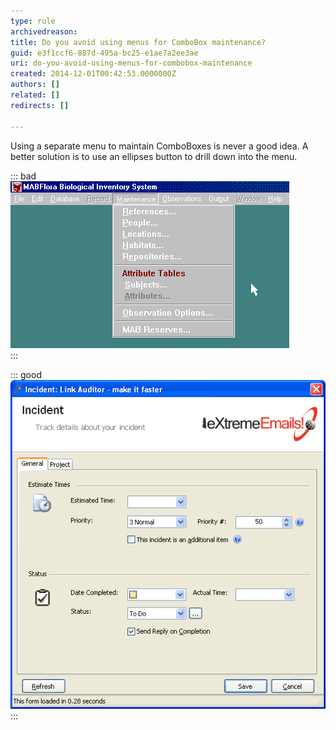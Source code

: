 ```yaml
---
type: rule
archivedreason: 
title: Do you avoid using menus for ComboBox maintenance?
guid: e3f1ccf6-887d-495a-bc25-e1ae7a2ee3ae
uri: do-you-avoid-using-menus-for-combobox-maintenance
created: 2014-12-01T00:42:53.0000000Z
authors: []
related: []
redirects: []

---
```


Using a separate menu to maintain ComboBoxes is never a good idea. A  better solution is to use an ellipses button to drill down into the  menu.

<!--endintro-->


::: bad  
![Figure: Bad Example - Menu driven ComboBox maintenance form](/rules/do-you-avoid-using-menus-for-combobox-maintenance/ComboBoxMenuBad.gif)  
:::


::: good  
![Figure: Good Example - Use ellipses to drill down into a ComboBox maintenance form](/rules/do-you-avoid-using-menus-for-combobox-maintenance/Ellipses.gif)  
:::

